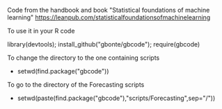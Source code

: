 

Code from the handbook and book
"Statistical foundations of machine learning"
https://leanpub.com/statisticalfoundationsofmachinelearning



To use it in your R code

library(devtools); install_github("gbonte/gbcode"); require(gbcode)


To change the directory to the one containing scripts 

- setwd(find.package("gbcode"))

To go to the directory of the Forecasting scripts 
- setwd(paste(find.package("gbcode"),"scripts/Forecasting",sep="/"))


